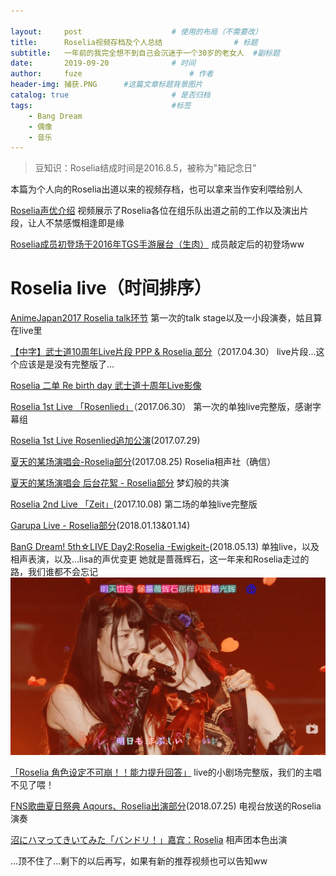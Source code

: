 ```yaml
---

layout:     post   				    # 使用的布局（不需要改）
title:      Roselia视频存档及个人总结 				# 标题 
subtitle:   一年前的我完全想不到自己会沉迷于一个30岁的老女人  #副标题
date:       2019-09-20 				# 时间
author:     fuze 						# 作者
header-img: 捕获.PNG     	#这篇文章标题背景图片
catalog: true 						# 是否归档
tags:								#标签
    - Bang Dream
    - 偶像
    - 音乐
---
```


>豆知识：Roselia结成时间是2016.8.5，被称为"箱記念日"

本篇为个人向的Roselia出道以来的视频存档，也可以拿来当作安利喂给别人

[Roselia声优介绍](https://www.bilibili.com/video/av11461972)
视频展示了Roselia各位在组乐队出道之前的工作以及演出片段，让人不禁感慨相逢即是缘

[Roselia成员初登场于2016年TGS手游展台（生肉）](https://www.bilibili.com/video/av6320589)
成员敲定后的初登场ww

# Roselia live（时间排序）

[AnimeJapan2017 Roselia talk环节](https://www.bilibili.com/video/av10493930)
第一次的talk stage以及一小段演奏，姑且算在live里

[【中字】武士道10周年Live片段 PPP & Roselia 部分](https://www.bilibili.com/video/av10846606)（2017.04.30）
live片段...这个应该是是没有完整版了...

[Roselia 二单 Re birth day 武士道十周年Live影像](https://www.bilibili.com/video/av11694750)


[Roselia 1st Live 「Rosenlied」](https://www.bilibili.com/video/av23393753)（2017.06.30）
第一次的单独live完整版，感谢字幕组

[Roselia 1st Live Rosenlied追加公演](https://www.bilibili.com/video/av17224127)(2017.07.29)

[夏天的某场演唱会-Roselia部分](https://www.bilibili.com/video/av21441735)(2017.08.25)
Roselia相声社（确信）

[夏天的某场演唱会 后台花絮 - Roselia部分](https://www.bilibili.com/video/av21529124)
梦幻般的共演

[Roselia 2nd Live 「Zeit」](https://www.bilibili.com/video/av23458152)(2017.10.08)
第二场的单独live完整版

[Garupa Live - Roselia部分](https://www.bilibili.com/video/av27940775)(2018.01.13&01.14)

[BanG Dream! 5th☆LIVE Day2:Roselia -Ewigkeit-](https://www.bilibili.com/video/av45040440)(2018.05.13)
单独live，以及相声表演，以及...lisa的声优变更
她就是蔷薇辉石，这一年来和Roselia走过的路，我们谁都不会忘记
![](https://raw.githubusercontent.com/NoordZeedebuTirpitz/pic/master/%E3%80%90%E4%B8%AD%E5%AD%97%E3%80%91BanG%20Dream!%205th%E2%98%86LIVE%20Day2_Roselia%20-Ewigkeit-%E3%80%90LoveDream%20x%20ASTR%E3%80%91_%E5%93%94%E5%93%A9%E5%93%94%E5%93%A9%20(%E3%82%9C-%E3%82%9C)%E3%81%A4%E3%83%AD%20%E5%B9%B2%E6%9D%AF%7E-bilibili%20-%20Google%20Chrome%202019_9_19%2023_48_07.png)

[「Roselia 角色设定不可崩！！能力提升回答」](https://www.bilibili.com/video/av45996457)
live的小剧场完整版，我们的主唱不见了喂！

[FNS歌曲夏日祭典 Aqours、Roselia出演部分](https://www.bilibili.com/video/av27740654)(2018.07.25)
电视台放送的Roselia演奏

[沼にハマってきいてみた「バンドリ！」嘉宾：Roselia](https://www.bilibili.com/video/av45959065)
相声团本色出演

...顶不住了...剩下的以后再写，如果有新的推荐视频也可以告知ww























